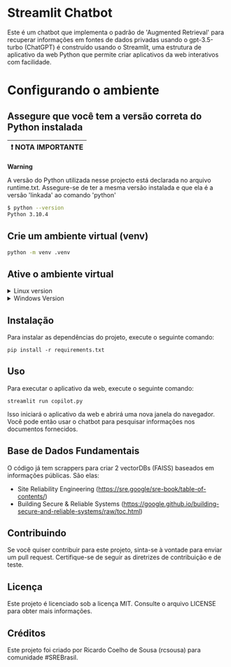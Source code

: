# Streamlit Chatbot

Este é um chatbot que implementa o padrão de 'Augmented Retrieval' para recuperar informações em fontes de dados privadas usando o gpt-3.5-turbo (ChatGPT) é construído usando o Streamlit, uma estrutura de aplicativo da web Python que permite criar aplicativos da web interativos com facilidade.

# Configurando o ambiente

## Assegure que você tem a versão correta do Python instalada
|:exclamation: NOTA IMPORTANTE|
|-----------------------------|

**Warning**

 A versão do Python utilizada nesse projecto está declarada no arquivo runtime.txt. Assegure-se de ter a mesma versão instalada e que ela é a versão 'linkada' ao comando 'python'

```bash
$ python --version 
Python 3.10.4
```

## Crie um ambiente virtual (venv)
```bash
python -m venv .venv
```
## Ative o ambiente virtual
<details>

<summary>Linux version</summary>

```bash
source .venv/bin/activate
```
</details>
<details>
<summary>Windows Version</summary>
In cmd.exe

```cmd
venv\Scripts\activate.bat
```
In PowerShell
```Powershell
venv\Scripts\Activate.ps1
```
</details>

## Instalação
Para instalar as dependências do projeto, execute o seguinte comando:

```
pip install -r requirements.txt
```

## Uso
Para executar o aplicativo da web, execute o seguinte comando:

```
streamlit run copilot.py
```

Isso iniciará o aplicativo da web e abrirá uma nova janela do navegador. Você pode então usar o chatbot para pesquisar informações nos documentos fornecidos.

## Base de Dados Fundamentais
O código já tem scrappers para criar 2 vectorDBs (FAISS) baseados em informações públicas. São elas:

- Site Reliability Engineering (https://sre.google/sre-book/table-of-contents/)
- Building Secure & Reliable Systems (https://google.github.io/building-secure-and-reliable-systems/raw/toc.html)

## Contribuindo
Se você quiser contribuir para este projeto, sinta-se à vontade para enviar um pull request. Certifique-se de seguir as diretrizes de contribuição e de teste.

## Licença
Este projeto é licenciado sob a licença MIT. Consulte o arquivo LICENSE para obter mais informações.

## Créditos
Este projeto foi criado por Ricardo Coelho de Sousa (rcsousa) para comunidade #SREBrasil.